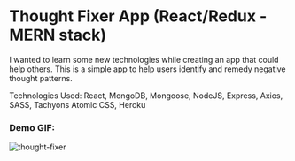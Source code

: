 # Thought Fixer App (React/Redux - MERN stack)
I wanted to learn some new technologies while creating an app that could help others.
This is a simple app to help users identify and remedy negative thought patterns.

Technologies Used: React, MongoDB, Mongoose, NodeJS, Express, Axios, SASS, Tachyons Atomic CSS, Heroku

### Demo GIF:
![thought-fixer](https://user-images.githubusercontent.com/26422409/119585625-0bc46b80-bd99-11eb-9e68-981d156ac142.gif)
